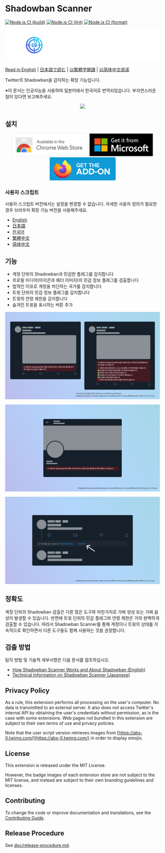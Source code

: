 # Shadowban Scanner

[![Node.js CI (build)](https://github.com/Robot-Inventor/shadowban-scanner/actions/workflows/build.yml/badge.svg)](https://github.com/Robot-Inventor/shadowban-scanner/actions/workflows/build.yml) [![Node.js CI (lint)](https://github.com/Robot-Inventor/shadowban-scanner/actions/workflows/lint.yml/badge.svg)](https://github.com/Robot-Inventor/shadowban-scanner/actions/workflows/lint.yml) [![Node.js CI (format)](https://github.com/Robot-Inventor/shadowban-scanner/actions/workflows/format.yml/badge.svg)](https://github.com/Robot-Inventor/shadowban-scanner/actions/workflows/format.yml)

![Shadowban Scanner의 로고](doc/image/logo.svg)

[Read in English](README.md) | [日本語で読む](README_ja.md) | [以繁體字閱讀](README_zh_tw.md) | [以简体中文阅读](README_zh_hans.md)

Twitter의 Shadowban을 감지하는 확장 기능입니다.

※이 문서는 인공지능을 사용하여 일본어에서 한국어로 번역되었습니다. 부자연스러운 점이 있다면 보고해주세요.

<p align="center">
<a href="https://www.buymeacoffee.com/keita_roboin"><img src="https://img.buymeacoffee.com/button-api/?text=Buy me a coffee&emoji=☕&slug=keita_roboin&button_colour=FFDD00&font_colour=000000&font_family=Arial&outline_colour=000000&coffee_colour=ffffff" /></a>
</p>

## 설치

<p align="center">
<a href="https://chromewebstore.google.com/detail/enlganfikppbjhabhkkilafmkhifadjd"><img src="./doc/image/badge/chrome.svg" height="75px"></a>
<a href="https://microsoftedge.microsoft.com/addons/detail/kfeecmboomhggeeceipnbbdjmhjoccbl"><img src="./doc/image/badge/edge.svg" height="75px"></a>
<a href="https://addons.mozilla.org/firefox/addon/{8fee6fa8-6d95-4b9e-9c51-324c207fabff}/"><img src="./doc/image/badge/firefox.svg" height="75px"></a>
</p>

### 사용자 스크립트

사용자 스크립트 버전에서는 설정을 변경할 수 없습니다. 자세한 사용자 정의가 필요한 경우 브라우저 확장 기능 버전을 사용해주세요.

- [English](https://raw.githubusercontent.com/Robot-Inventor/shadowban-scanner/main/userScript/en.user.js)
- [日本語](https://raw.githubusercontent.com/Robot-Inventor/shadowban-scanner/main/userScript/ja.user.js)
- [한국어](https://raw.githubusercontent.com/Robot-Inventor/shadowban-scanner/main/userScript/ko.user.js)
- [繁體中文](https://raw.githubusercontent.com/Robot-Inventor/shadowban-scanner/main/userScript/zh_TW.user.js)
- [简体中文](https://raw.githubusercontent.com/Robot-Inventor/shadowban-scanner/main/userScript/zh_Hans.user.js)

## 기능

- 계정 단위의 Shadowban과 민감한 플래그를 감지합니다
- 프로필 미디어(아이콘과 헤더 이미지)의 민감 정보 플래그를 검출합니다
- 법적인 이유로 계정을 차단하는 국가를 감지합니다
- 트윗 단위의 민감 정보 플래그를 감지합니다
- 트윗의 연령 제한을 감지합니다
- 숨겨진 트윗을 표시하는 버튼 추가

![계정 단위의 쉐도우밴 감지 스크린샷](doc/image/screenshot2_ko.png)

![트윗 단위의 쉐도우밴 감지 스크린샷](doc/image/screenshot1_ko.png)

![숨겨진 트윗 스크린샷](doc/image/screenshot3_ko.png)

## 정확도

계정 단위의 Shadowban 검출은 다른 많은 도구와 마찬가지로 가짜 양성 또는 가짜 음성이 발생할 수 있습니다. 반면에 트윗 단위의 민감 플래그와 연령 제한은 거의 완벽하게 검출할 수 있습니다. 따라서 Shadowban Scanner를 통해 계정이나 트윗의 상태를 지속적으로 확인하면서 다른 도구들도 함께 사용하는 것을 권장합니다.

## 검출 방법

탐지 방법 및 기술적 세부사항은 다음 문서를 참조하십시오.

- [How Shadowban Scanner Works and About Shadowban (English)](./doc/en/about-shadowban.md)
- [Technical Information on Shadowban Scanner (Japanese)](./doc/en/technical-information.md)

## Privacy Policy

<!-- PRIVACY_POLICY_TEXT_START -->
<!-- THIS SECTION IS GENERATED FROM ./src/_locales/ko/messages.json. DO NOT EDIT MANUALLY -->

As a rule, this extension performs all processing on the user's computer. No data is transmitted to an external server. It also does not access Twitter's internal API by obtaining the user's credentials without permission, as is the case with some extensions. Web pages not bundled in this extension are subject to their own terms of use and privacy policies.

<!-- PRIVACY_POLICY_TEXT_END -->

Note that the user script version retrieves images from [https://abs-0.twimg.com/](https://abs-0.twimg.com/) in order to display emojis.

## License

This extension is released under the MIT License.

However, the badge images of each extension store are not subject to the MIT license, and instead are subject to their own branding guidelines and licenses.

## Contributing

To change the code or improve documentation and translations, see the [Contributing Guide](CONTRIBUTING.md).

## Release Procedure

See [doc/release-procedure.md](doc/release-procedure.md).
